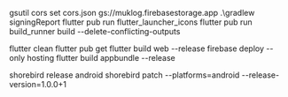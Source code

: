 gsutil cors set cors.json gs://muklog.firebasestorage.app
.\gradlew signingReport
flutter pub run flutter_launcher_icons
flutter pub run build_runner build --delete-conflicting-outputs



flutter clean
flutter pub get
flutter build web --release
firebase deploy --only hosting
flutter build appbundle --release



shorebird release android
shorebird patch --platforms=android --release-version=1.0.0+1